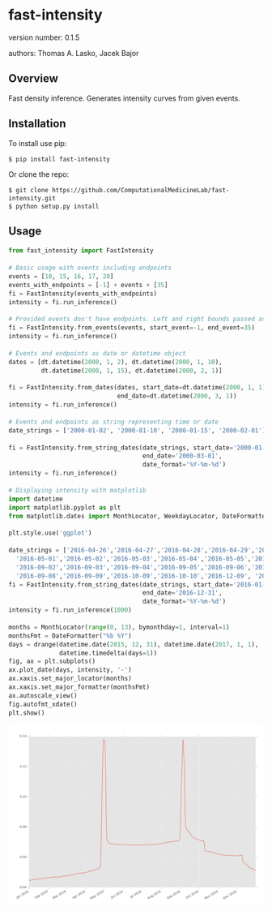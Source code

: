 fast-intensity
===============================

version number: 0.1.5

authors: Thomas A. Lasko, Jacek Bajor

Overview
--------

Fast density inference. Generates intensity curves from given events.

Installation
------------

To install use pip:

    $ pip install fast-intensity


Or clone the repo:

    $ git clone https://github.com/ComputationalMedicineLab/fast-intensity.git
    $ python setup.py install


Usage
-----

```python
from fast_intensity import FastIntensity

# Basic usage with events including endpoints
events = [10, 15, 16, 17, 28]
events_with_endpoints = [-1] + events + [35]
fi = FastIntensity(events_with_endpoints)
intensity = fi.run_inference()

# Provided events don't have endpoints. Left and right bounds passed as an argument
fi = FastIntensity.from_events(events, start_event=-1, end_event=35)
intensity = fi.run_inference()

# Events and endpoints as date or datetime object
dates = [dt.datetime(2000, 1, 2), dt.datetime(2000, 1, 10),
         dt.datetime(2000, 1, 15), dt.datetime(2000, 2, 1)]

fi = FastIntensity.from_dates(dates, start_date=dt.datetime(2000, 1, 1),
                              end_date=dt.datetime(2000, 3, 1))
intensity = fi.run_inference()

# Events and endpoints as string representing time or date
date_strings = ['2000-01-02', '2000-01-10', '2000-01-15', '2000-02-01']

fi = FastIntensity.from_string_dates(date_strings, start_date='2000-01-01',
                                     end_date='2000-03-01',
                                     date_format='%Y-%m-%d')
intensity = fi.run_inference()

# Displaying intensity with matplotlib
import datetime
import matplotlib.pyplot as plt
from matplotlib.dates import MonthLocator, WeekdayLocator, DateFormatter, drange

plt.style.use('ggplot')

date_strings = ['2016-04-26','2016-04-27','2016-04-28','2016-04-29','2016-04-30',
  '2016-05-01','2016-05-02','2016-05-03','2016-05-04','2016-05-05','2016-09-01',
  '2016-09-02','2016-09-03','2016-09-04','2016-09-05','2016-09-06','2016-09-07',
  '2016-09-08','2016-09-09','2016-10-09','2016-10-10','2016-12-09', '2016-12-10']
fi = FastIntensity.from_string_dates(date_strings, start_date='2016-01-01',
                                     end_date='2016-12-31',
                                     date_format='%Y-%m-%d')
intensity = fi.run_inference(1000)

months = MonthLocator(range(0, 13), bymonthday=1, interval=1)
monthsFmt = DateFormatter("%b %Y")
days = drange(datetime.date(2015, 12, 31), datetime.date(2017, 1, 1),
              datetime.timedelta(days=1))
fig, ax = plt.subplots()
ax.plot_date(days, intensity, '-')
ax.xaxis.set_major_locator(months)
ax.xaxis.set_major_formatter(monthsFmt)
ax.autoscale_view()
fig.autofmt_xdate()
plt.show()
```

![figure](https://github.com/ComputationalMedicineLab/fast_intensity/raw/master/intensity_figure.png "Figure")
